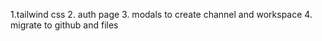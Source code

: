 1.tailwind css
2. auth page
3. modals to create channel and workspace
4. migrate to github and files